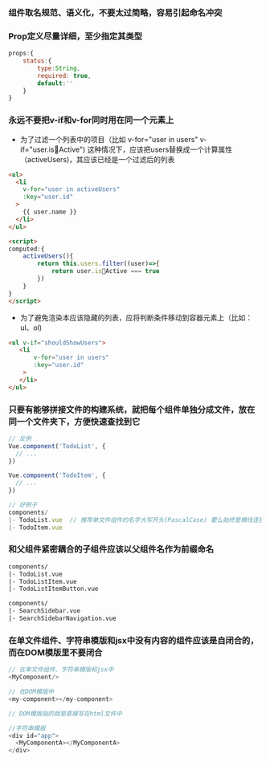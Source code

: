### 组件取名规范、语义化，不要太过简略，容易引起命名冲突
### Prop定义尽量详细，至少指定其类型
````js
props:{
    status:{
        type:String,
        required: true,
        default:''
    }
}
````
### 永远不要把v-if和v-for同时用在同一个元素上
* 为了过滤一个列表中的项目（比如 v-for="user in users" v-if="user.isActive") 这种情况下，应该把users替换成一个计算属性（activeUsers)，其应该已经是一个过滤后的列表
````html
<ul>
  <li
    v-for="user in activeUsers"
    :key="user.id"
  >
    {{ user.name }}
  </li>
</ul>

<script>
computed:{
    activeUsers(){
        return this.users.filter((user)=>{
            return user.isActive === true
        })
    }
}
</script>
````
* 为了避免渲染本应该隐藏的列表，应将判断条件移动到容器元素上（比如：ul、ol)
````html
<ul v-if="shouldShowUsers">
   <li 
       v-for="user in users"
       :key="user.id"
    >
   </li>
</ul>
````
### 只要有能够拼接文件的构建系统，就把每个组件单独分成文件，放在同一个文件夹下，方便快速查找到它
````js
// 反例
Vue.component('TodoList', {
  // ...
})

Vue.component('TodoItem', {
  // ...
})

// 好例子
components/
|- TodoList.vue  // 推荐单文件组件的名字大写开头(PascalCase) 要么始终是横线连接（kebab-case)
|- TodoItem.vue
````
### 和父组件紧密耦合的子组件应该以父组件名作为前缀命名
````html
components/
|- TodoList.vue
|- TodoListItem.vue
|- TodoListItemButton.vue

components/
|- SearchSidebar.vue
|- SearchSidebarNavigation.vue
````
### 在单文件组件、字符串模版和jsx中没有内容的组件应该是自闭合的，而在DOM模版里不要闭合
````js
// 在单文件组件、字符串模版和jsx中
<MyComponent/>

// 在DOM模版中
<my-component></my-component>
````
````js
// DOM模版指的就是直接写在html文件中

//字符串模版
<div id="app">
  <MyComponentA></MyComponentA>
</div>
````